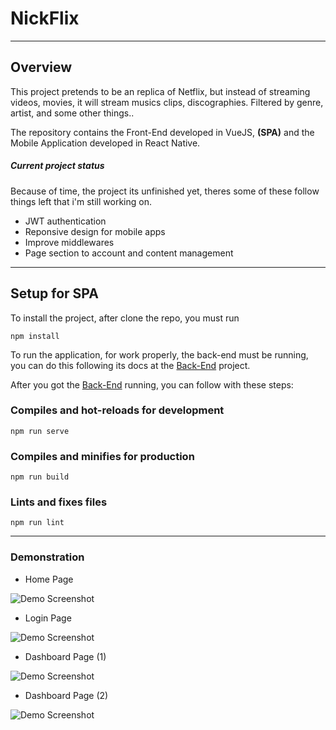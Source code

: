 # NickFlix
---
## Overview

This project pretends to be an replica of Netflix, but instead of streaming videos, movies, it will stream musics clips, discographies. Filtered by genre, artist, and some other things..

The repository contains the Front-End developed in VueJS, **(SPA)** and the Mobile Application developed in React Native.

##### Current project status

Because of time, the project its unfinished yet, theres some of these follow things left that i'm still working on.

- JWT authentication
- Reponsive design for mobile apps
- Improve middlewares
- Page section to account and content management

---

## Setup for SPA

To install the project, after clone the repo, you must run

```
npm install
```

To run the application, for work properly, the back-end must be running, you can do this following its docs at the [Back-End](https://github.com/nicolaslima321/NickFlix-API) project.

After you got the [Back-End](https://github.com/nicolaslima321/NickFlix-API) running, you can follow with these steps:

### Compiles and hot-reloads for development
```
npm run serve
```

### Compiles and minifies for production
```
npm run build
```

### Lints and fixes files
```
npm run lint
```

---

### Demonstration

- Home Page

![Demo Screenshot](https://github.com/nicolaslima321/NickFlix/blob/master/public/home-screenshot.png?raw=true "Home Screenshot")

- Login Page

![Demo Screenshot](https://github.com/nicolaslima321/NickFlix/blob/master/public/login-screenshot.png?raw=true "Home Screenshot")

- Dashboard Page (1)

![Demo Screenshot](https://github.com/nicolaslima321/NickFlix/blob/master/public/dashboard-1-screenshot.png?raw=true "Home Screenshot")

- Dashboard Page (2)

![Demo Screenshot](https://github.com/nicolaslima321/NickFlix/blob/master/public/dashboard-2-screenshot.png?raw=true "Home Screenshot")
